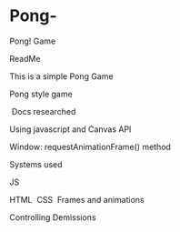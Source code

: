 # Pong-
Pong! Game

ReadMe 

This is a simple Pong Game

Pong style game 

 Docs researched

Using javascript and Canvas API

Window: requestAnimationFrame() method

Systems used 

JS 

HTML
 CSS 
Frames and animations

Controlling Demissions
